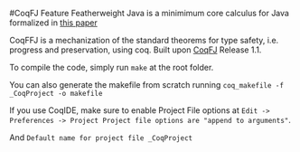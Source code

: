 #CoqFJ
Feature Featherweight Java is a minimimum core calculus for Java formalized in [this paper](https://www.cis.upenn.edu/~bcpierce/papers/fj-toplas.pdf)

CoqFFJ is a mechanization of the standard theorems for type safety, i.e. progress and preservation, using coq. Built upon [CoqFJ](https://github.com/hephaestus-pl/coqfj) Release 1.1.

To compile the code, simply run ```make``` at the root folder.

You can also generate the makefile from scratch running ```coq_makefile -f _CoqProject -o makefile```

If you use CoqIDE, make sure to enable Project File options at ```Edit -> Preferences -> Project Project file options are "append to arguments"```.

And ```Default name for project file _CoqProject```
